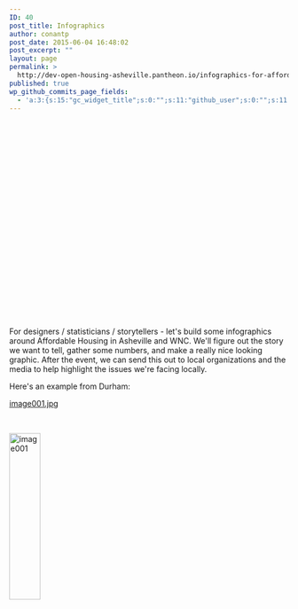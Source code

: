 ```yaml
---
ID: 40
post_title: Infographics
author: conantp
post_date: 2015-06-04 16:48:02
post_excerpt: ""
layout: page
permalink: >
  http://dev-open-housing-asheville.pantheon.io/infographics-for-affordable-housing/
published: true
wp_github_commits_page_fields:
  - 'a:3:{s:15:"gc_widget_title";s:0:"";s:11:"github_user";s:0:"";s:11:"github_repo";s:0:"";}'
---
```

&nbsp;

&nbsp;

&nbsp;

&nbsp;

&nbsp;

&nbsp;

&nbsp;

&nbsp;

&nbsp;

&nbsp;

&nbsp;

&nbsp;

For designers / statisticians / storytellers - let's build some infographics around Affordable Housing in Asheville and WNC. We'll figure out the story we want to tell, gather some numbers, and make a really nice looking graphic. After the event, we can send this out to local organizations and the media to help highlight the issues we're facing locally.

Here's an example from Durham:

<a href="http://dev-open-housing-asheville.pantheon.io/wp-content/uploads/2015/06/image001.jpg">image001.jpg</a>

&nbsp;

<a href="http://dev-open-housing-asheville.pantheon.io/wp-content/uploads/2015/06/image001.jpg"><img class="alignnone size-medium wp-image-41" src="http://dev-open-housing-asheville.pantheon.io/wp-content/uploads/2015/06/image001-56x300.jpg" alt="image001" width="56" height="300" /></a>